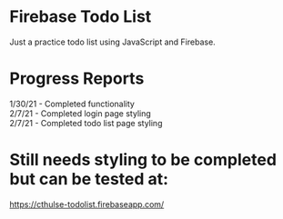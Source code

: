 # Firebase Todo List

 Just a practice todo list using JavaScript and Firebase.

# Progress Reports
1/30/21 - Completed functionality <br>
2/7/21 - Completed login page styling <br>
2/7/21 - Completed todo list page styling <br>

# Still needs styling to be completed but can be tested at: 
https://cthulse-todolist.firebaseapp.com/
